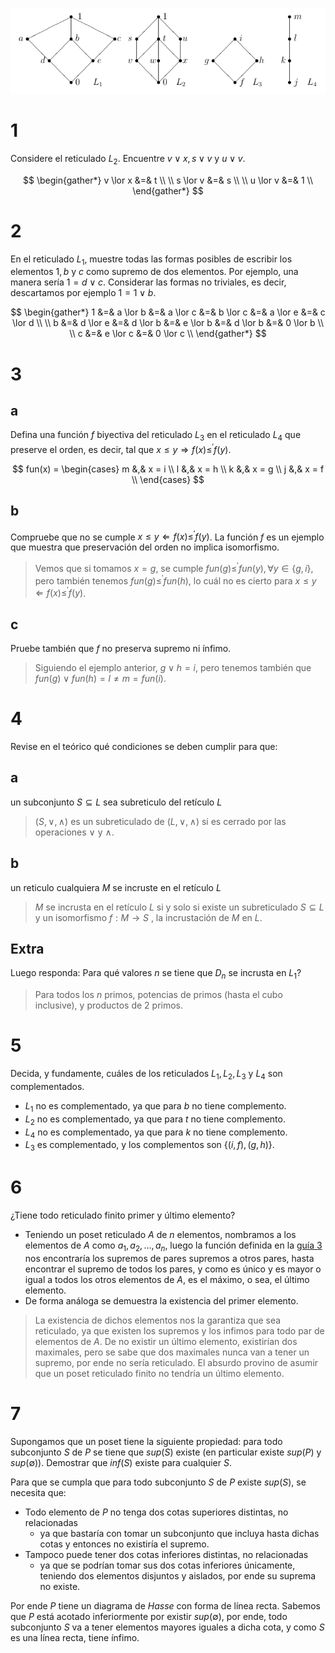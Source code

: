<p align="center">
  <img src="media/practico-04-01.png">
</p>

# 1
Considere el reticulado $L_2$. Encuentre $v ∨ x, s ∨ v$ y $u ∨ v$.

$$
\begin{gather*}
  v \lor x &=& t \\
\\
  s \lor v &=& s \\
\\
  u \lor v &=& 1 \\
\end{gather*}
$$

# 2
En el reticulado $L_1$, muestre todas las formas posibles de escribir los elementos $1, b$ y $c$ como supremo de dos elementos. Por ejemplo, una manera sería $1 = d ∨ c$. Considerar las formas no triviales, es decir, descartamos por ejemplo $1 = 1 ∨ b$.

$$
\begin{gather*}
  1 &=& a \lor b &=& a \lor c &=& b \lor c &=& a \lor e &=& c \lor d \\
\\
  b &=& d \lor e &=& d \lor b &=& e \lor b &=& d \lor b &=& 0 \lor b \\
\\
  c &=& e \lor c &=& 0 \lor c \\
\end{gather*}
$$

# 3
## a
Defina una función $f$ biyectiva del reticulado $L_3$ en el reticulado $L_4$ que preserve el orden, es decir, tal que $x ≤ y \Rightarrow f(x) ≤^′ f (y)$.

$$
fun(x) =
\begin{cases}
  m &,& x = i \\
  l &,& x = h \\
  k &,& x = g \\
  j &,& x = f \\
\end{cases}
$$

## b
Compruebe que no se cumple $x ≤ y \Leftarrow f (x) ≤^′ f (y)$. La función $f$ es un ejemplo que muestra que preservación del orden no implica isomorfismo.

> Vemos que si tomamos $x = g$, se cumple $fun(g) ≤^′ fun(y), \forall y \in \{g, i\}$, pero también tenemos $fun(g) ≤^′ fun(h)$, lo cuál no es cierto para $x ≤ y \Leftarrow f (x) ≤^′ f (y)$.

## c
Pruebe también que $f$ no preserva supremo ni ínfimo.

> Siguiendo el ejemplo anterior, $g \lor h = i$, pero tenemos también que $fun(g) \lor fun(h) = l \ne m = fun(i)$.

# 4
Revise en el teórico qué condiciones se deben cumplir para que:

## a
un subconjunto $S ⊆ L$ sea subreticulo del retículo $L$

> $(S, ∨, ∧)$ es un subreticulado de $(L, ∨, ∧)$ si es cerrado por las operaciones $∨$ y $∧$.

## b
un reticulo cualquiera $M$ se incruste en el retículo $L$

> $M$ se incrusta en el retículo $L$ si y solo si existe un subreticulado $S ⊆ L$ y un isomorfismo $f : M → S$ , la incrustación de $M$ en $L$.

## Extra
Luego responda: Para qué valores $n$ se tiene que $D_n$ se incrusta en $L_1$?

> Para todos los $n$ primos, potencias de primos (hasta el cubo inclusive), y productos de 2 primos.

# 5
Decida, y fundamente, cuáles de los reticulados $L_1, L_2, L_3$ y $L_4$ son complementados.

- $L_1$ no es complementado, ya que para $b$ no tiene complemento.
- $L_2$ no es complementado, ya que para $t$ no tiene complemento.
- $L_4$ no es complementado, ya que para $k$ no tiene complemento.
- $L_3$ es complementado, y los complementos son $\{(i, f), (g, h)\}$.

# 6
¿Tiene todo reticulado finito primer y último elemento?

- Teniendo un poset reticulado $A$ de $n$ elementos, nombramos a los elementos de $A$ como $a_1, a_2, \dots, a_n$, luego la función definida en la [guía 3](guia-03.md#5) nos encontraría los supremos de pares supremos a otros pares, hasta encontrar el supremo de todos los pares, y como es único y es mayor o igual a todos los otros elementos de $A$, es el máximo, o sea, el último elemento.
- De forma análoga se demuestra la existencia del primer elemento.

> La existencia de dichos elementos nos la garantiza que sea reticulado, ya que existen los supremos y los infimos para todo par de elementos de $A$. De no existir un último elemento, existirían dos maximales, pero se sabe que dos maximales nunca van a tener un supremo, por ende no sería reticulado. El absurdo provino de asumir que un poset reticulado finito no tendría un último elemento.

# 7
Supongamos que un poset tiene la siguiente propiedad: para todo subconjunto $S$ de $P$ se tiene que $sup(S)$ existe $($en particular existe $sup(P)$ y $sup(∅))$. Demostrar que $inf(S)$ existe para cualquier $S$.

Para que se cumpla que para todo subconjunto $S$ de $P$ existe $sup(S)$, se necesita que:
- Todo elemento de $P$ no tenga dos cotas superiores distintas, no relacionadas 
  - ya que bastaría con tomar un subconjunto que incluya hasta dichas cotas y entonces no existiría el supremo. 
- Tampoco puede tener dos cotas inferiores distintas, no relacionadas
  - ya que se podrían tomar sus dos cotas inferiores únicamente, teniendo dos elementos disjuntos y aislados, por ende su suprema no existe.

Por ende $P$ tiene un diagrama de $Hasse$ con forma de línea recta. Sabemos que $P$ está acotado inferiormente por existir $sup(∅)$, por ende, todo subconjunto $S$ va a tener elementos mayores iguales a dicha cota, y como $S$ es una línea recta, tiene ínfimo.
